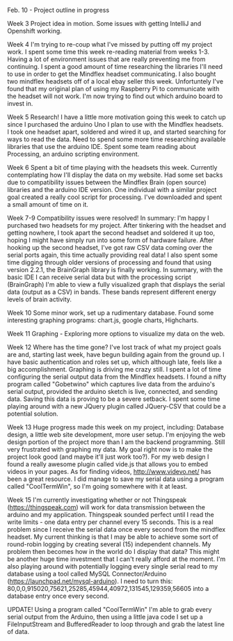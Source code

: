 Feb. 10 - Project outline in progress


Week 3
Project idea in motion. Some issues with getting IntelliJ and Openshift working.

Week 4
I'm trying to re-coup what I've missed by putting off my project work. I spent some time this week
re-reading material from weeks 1-3. Having a lot of environment issues that are really preventing me from
continuing. I spent a good amount of time researching the libraries I'll need to use in order to get the
Mindflex headset communicating. I also bought two mindflex headsets off of a local ebay seller this week.
Unfortuntely I've found that my original plan of using my Raspberry Pi to communicate with the headset
will not work. I'm now trying to find out which arduino board to invest in.

Week 5
Research! I have a little more motivation going this week to catch up since I purchased the arduino Uno I plan
to use with the Mindflex headsets. I took one headset apart, soldered and wired it up, and started searching for
ways to read the data. Need to spend some more time researching available libraries that use the arduino IDE.
Spent some team reading about Processing, an arduino scripting environment.


Week 6
Spent a bit of time playing with the headsets this week. Currently contemplating how I'll display the data
on my website. Had some set backs due to compatibility issues between the Mindflex Brain (open source) libraries and
the arduino IDE version. One individual with a similar project goal created a really cool script for processing.
I've downloaded and spent a small amount of time on it.


Week 7-9
Compatibility issues were resolved! In summary: I'm happy I purchased two headsets for my project. After tinkering
with the headset and getting nowhere, I took apart the second headset and soldered it up too, hoping I might have
simply run into some form of hardware failure. After hooking up the second headset, I've got raw CSV data coming
over the serial ports again, this time actually providing real data! I also spent some time digging through older
versions of processing and found that using version 2.2.1, the BrainGraph library is finally working. In summary,
with the basic IDE I can receive serial data but with the processing script (BrainGraph) I'm able to view a fully visualized graph
that displays the serial data (output as a CSV) in bands. These bands represent different energy levels of brain
activity.


Week 10
Some minor work, set up a rudimentary database. Found some interesting graphing programs:
chart.js, google charts, Highcharts.


Week 11
Graphing - Exploring more options to visualize my data on the web.



Week 12
Where has the time gone? I've lost track of what my project goals are and, starting last week, have begun building again
from the ground up. I have basic authentication and roles set up, which although late, feels like a big accomplishment.
Graphing is driving me crazy still. I spent a lot of time configuring the serial output data from the Mindflex headsets.
I found a nifty program called "Gobetwino" which captures live data from the arduino's serial output, provided
the arduino sketch is live, connected, and sending data. Saving this data is proving to be a severe setback.
I spent some time playing around with a new JQuery plugin called JQuery-CSV that could be a potential solution.


Week 13
Huge progress made this week on my project, including:
Database design, a little web site development, more user setup. I'm enjoying the web design portion of the project
more than I am the backend programming. Still very frustrated with graphing my data. My goal right now is to make
the project look good (and maybe it'll just work too?). For my web design I found a really awesome plugin called
vide.js that allows you to embed videos in your pages. As for finding videos,
http://www.videvo.net/ has been a great resource. I did manage to save my serial data using a program called
"CoolTermWin", so I'm going somewhere with it at least.



Week 15
I'm currently investigating whether or not Thingspeak (https://thingspeak.com) will work for data transmission
between the arduino and my application. Thingspeak sounded perfect until I read the write limits -
one data entry per channel every 15 seconds. This is a real problem since I receive the serial data once every second from
the mindflex headset. My current thinking is that I may be able to achieve some sort of round-robin logging
by creating several (15) independent channels. My problem then becomes how in the world do I display
that data? This might be another huge time investment that I can't really afford at the moment. I'm also playing around
with potentially logging every single serial read to my database using a tool called MySQL Connector/Arduino
(https://launchpad.net/mysql-arduino). I need to turn this:
80,0,0,915020,75621,25285,45944,40972,131545,129359,56605
into a database entry once every second.

UPDATE!
Using a program called "CoolTermWin" I'm able to grab every serial output from the Arduino, then using a little java code
I set up a FileInputStream and BufferedReader to loop through and grab the latest line of data.
